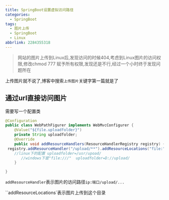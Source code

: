 ```yaml
---
title: SpringBoot设置虚拟访问路径
categories:
  - SpringBoot
tags:
  - 图片上传
  - SpringBoot
  - Linux
abbrlink: 2284355318
---
```



> 网站的图片上传到Linux后,发现访问的时候404,考虑到Linux图片的访问权限,修改chmod  777 赋予所有权限,发现还是不行,经过一个小时终于发现问题所在

<!--more-->

上传图片就不说了,博客中搜索`上传图片`关键字第一篇就是了

## 通过url直接访问图片

需要写一个配置类

```java
@Configuration
public class WebPathFigurer implements WebMvcConfigurer {
    @Value("${file.uploadfolder}")
    private String uploadfolder;
    @Override
    public void addResourceHandlers(ResourceHandlerRegistry registry) {  
 registry.addResourceHandler("/upload/**").addResourceLocations("file:"+uploadfolder);
 	//linux下的配置 uploadfolder=/usr/upoad/
       //windows下是"file:///"  uploadfolder=D://upload/
    }

}
```

`addResourceHandler`表示图片的访问路径`ip:端口/upload/...`

``addResourceLocations`表示图片上传到这个目录







